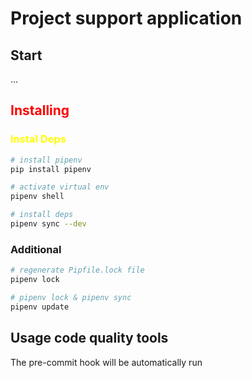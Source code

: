 # Project support application

## Start
...
## <span style='color:red'>Installing</span>

### <span style='color:yellow'>Instal Deps</span>
```bash
# install pipenv
pip install pipenv

# activate virtual env
pipenv shell

# install deps
pipenv sync --dev
```

### Additional

```bash
# regenerate Pipfile.lock file
pipenv lock

# pipenv lock & pipenv sync
pipenv update
```

## Usage code quality tools
The pre-commit hook will be automatically run

